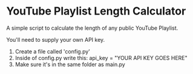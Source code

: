 # YouTube Playlist Length Calculator
A simple script to calculate the length of any public YouTube Playlist.

You'll need to supply your own API key.
1) Create a file called 'config.py'
2) Inside of config.py write this: api_key = "YOUR API KEY GOES HERE"
3) Make sure it's in the same folder as main.py